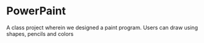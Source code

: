 # PowerPaint 

A class project wherein we designed a paint program. Users can draw using shapes, pencils and colors
